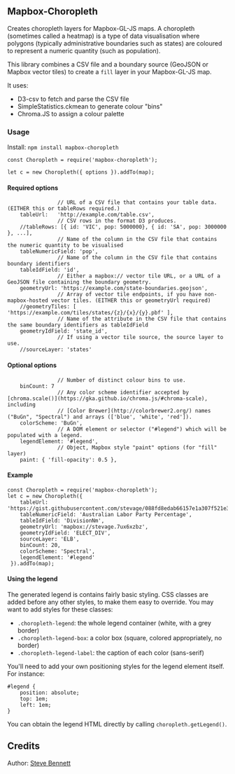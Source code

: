## Mapbox-Choropleth

Creates choropleth layers for Mapbox-GL-JS maps. A choropleth (sometimes called a heatmap) is a type of data visualisation where polygons (typically administrative boundaries such as states) are coloured to represent a numeric quantity (such as population). 

This library combines a CSV file and a boundary source (GeoJSON or Mapbox vector tiles) to create a `fill` layer in your Mapbox-GL-JS map.

It uses: 

* D3-csv to fetch and parse the CSV file
* SimpleStatistics.ckmean to generate colour "bins"
* Chroma.JS to assign a colour palette

### Usage

Install: `npm install mapbox-choropleth`

```
const Choropleth = require('mapbox-choropleth');

let c = new Choropleth({ options }).addTo(map);
```

#### Required options

```
                // URL of a CSV file that contains your table data. (EITHER this or tableRows required.)
    tableUrl:   'http://example.com/table.csv',
                // CSV rows in the format D3 produces.
    //tableRows: [{ id: 'VIC', pop: 5000000}, { id: 'SA', pop: 3000000 }, ...],
                // Name of the column in the CSV file that contains the numeric quantity to be visualised
    tableNumericField: 'pop',
                // Name of the column in the CSV file that contains boundary identifiers
    tableIdField: 'id',
                // Either a mapbox:// vector tile URL, or a URL of a GeoJSON file containing the boundary geometry.
    geometryUrl: 'https://example.com/state-boundaries.geojson',
                // Array of vector tile endpoints, if you have non-mapbox-hosted vector tiles. (EITHER this or geometryUrl required)
    //geometryTiles: [ 'https://example.com/tiles/states/{z}/{x}/{y}.pbf' ],
                // Name of the attribute in the CSV file that contains the same boundary identifiers as tableIdField
    geometryIdField: 'state_id',   
                // If using a vector tile source, the source layer to use.
    //sourceLayer: 'states'
```

#### Optional options

```
                // Number of distinct colour bins to use.
    binCount: 7         
                // Any color scheme identifier accepted by [chroma.scale()](https://gka.github.io/chroma.js/#chroma-scale), including 
                // [Color Brewer](http://colorbrewer2.org/) names ("BuGn", "Spectral") and arrays (['blue', 'white', 'red']).
    colorScheme: 'BuGn',
                // A DOM element or selector ("#legend") which will be populated with a legend.
    legendElement: '#legend',    
                // Object, Mapbox style "paint" options (for "fill" layer)
    paint: { 'fill-opacity': 0.5 },
```

#### Example

```
const Choropleth = require('mapbox-choropleth');
let c = new Choropleth({ 
    tableUrl: 'https://gist.githubusercontent.com/stevage/088fd8edab66157e1a307f521e38ecca/raw/46d01d54a7d95cac1ad88347aa910b5de3946b3e/elb.csv',
    tableNumericField: 'Australian Labor Party Percentage',
    tableIdField: 'DivisionNm',
    geometryUrl: 'mapbox://stevage.7ux6xzbz',
    geometryIdField: 'ELECT_DIV',
    sourceLayer: 'ELB',
    binCount: 20,
    colorScheme: 'Spectral',
    legendElement: '#legend'
 }).addTo(map);
```

#### Using the legend

The generated legend is contains fairly basic styling. CSS classes are added before any other styles, to make them easy to override. You may want to add styles for these classes:

* `.choropleth-legend`: the whole legend container (white, with a grey border)
* `.choropleth-legend-box`: a color box (square, colored appropriately, no border)
* `.choropleth-legend-label`: the caption of each color (sans-serif)

You'll need to add your own positioning styles for the legend element itself. For instance:

```
#legend { 
    position: absolute;
    top: 1em;
    left: 1em;
}
```

You can obtain the legend HTML directly by calling `choropleth.getLegend()`.

## Credits

Author: [Steve Bennett](https://github.com/stevage)
